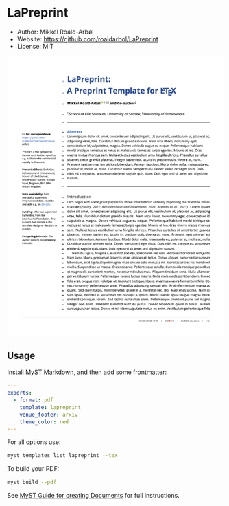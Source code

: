 # LaPreprint

- Author: Mikkel Roald-Arbøl
- Website: https://github.com/roaldarbol/LaPreprint
- License: MIT

![](./thumbnail.png)

## Usage

Install [MyST Markdown](https://myst-tools.org/docs/mystjs/quickstart), and then add some frontmatter:

```yaml
---
exports:
  - format: pdf
    template: lapreprint
    venue_footer: arxiv
    theme_color: red
---
```

For all options use:

```bash
myst templates list lapreprint --tex
```

To build your PDF:

```bash
myst build --pdf
```

See [MyST Guide for creating Documents](https://myst-tools.org/docs/mystjs/quickstart-myst-documents) for full instructions.
